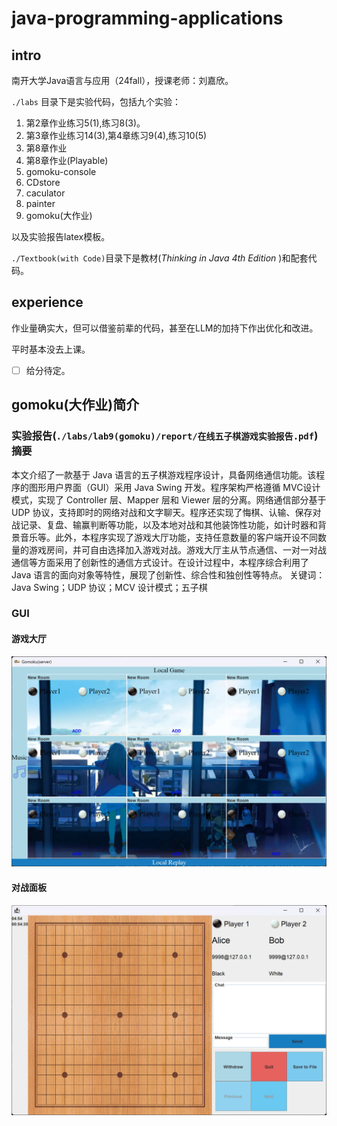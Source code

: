 # java-programming-applications

## intro

南开大学Java语言与应用（24fall），授课老师：刘嘉欣。

`./labs` 目录下是实验代码，包括九个实验：

1. 第2章作业练习5(1),练习8(3)。
2. 第3章作业练习14(3),第4章练习9(4),练习10(5)
3. 第8章作业
4. 第8章作业(Playable)
5. gomoku-console
6. CDstore
7. caculator
8. painter
9. gomoku(大作业)

以及实验报告latex模板。

`./Textbook(with Code)`目录下是教材(*Thinking in Java 4th Edition* )和配套代码。

## experience

作业量确实大，但可以借鉴前辈的代码，甚至在LLM的加持下作出优化和改进。

平时基本没去上课。

- [ ] 给分待定。

## gomoku(大作业)简介

### 实验报告(`./labs/lab9(gomoku)/report/在线五子棋游戏实验报告.pdf`)摘要

本文介绍了一款基于 Java 语言的五子棋游戏程序设计，具备网络通信功能。该程序的图形用户界面（GUI）采用 Java Swing 开发。程序架构严格遵循 MVC设计模式，实现了 Controller 层、Mapper 层和 Viewer 层的分离。网络通信部分基于 UDP 协议，支持即时的网络对战和文字聊天。程序还实现了悔棋、认输、保存对战记录、复盘、输赢判断等功能，以及本地对战和其他装饰性功能，如计时器和背景音乐等。此外，本程序实现了游戏大厅功能，支持任意数量的客户端开设不同数量的游戏房间，并可自由选择加入游戏对战。游戏大厅主从节点通信、一对一对战通信等方面采用了创新性的通信方式设计。在设计过程中，本程序综合利用了 Java 语言的面向对象等特性，展现了创新性、综合性和独创性等特点。
关键词： Java Swing；UDP 协议；MCV 设计模式；五子棋

### GUI

#### 游戏大厅

![游戏大厅界面](./Labs/lab9(gomoku)/img/4.jpg)

#### 对战面板

![网络对战面板](./Labs/lab9(gomoku)/img/9.jpg)







